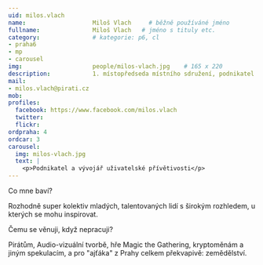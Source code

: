 ```yaml
---
uid: milos.vlach
name:                   Miloš Vlach  	# běžně používáné jméno
fullname: 			    Miloš Vlach   # jméno s tituly etc.
category:               # kategorie: p6, cl
- praha6
- mp
- carousel
img: 		            people/milos-vlach.jpg    # 165 x 220
description: 			1. místopředseda místního sdružení, podnikatel a vývojář uživatelské přívětivosti # kratký popis, max 160 znaků
mail:
- milos.vlach@pirati.cz
mob: 				
profiles:
  facebook: https://www.facebook.com/milos.vlach
  twitter: 
  flickr: 
ordpraha: 4
ordcar: 3
carousel:
  img: milos-vlach.jpg
  text: |
    <p>Podnikatel a vývojář uživatelské přívětivosti</p>
---
```


Co mne baví?

Rozhodně super kolektiv mladých, talentovaných lidí s širokým rozhledem, u kterých se mohu inspirovat.

Čemu se věnuji, když nepracuji? 

Pirátům, Audio-vizuální tvorbě, hře Magic the Gathering, kryptoměnám a jiným spekulacím, a pro "ajťáka" z Prahy celkem překvapivě: zemědělství.
